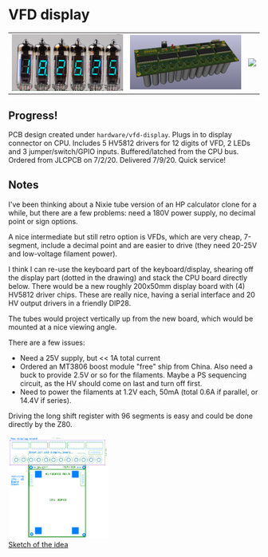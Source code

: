 # VFD display

<table>
  <tr><td><img src="https://github.com/eshazen/retro-25/blob/master/notes/VFD-Display/vfd-display-stock-photo.jpg" width=300>
    <td><img src="https://github.com/eshazen/retro-25/blob/master/hardware/vfd-display/3D/render_board.png" width=300>
    <td><img src="https://github.com/eshazen/retro-25/blob/master/photos/vfd_bare_pcb.jpg" width=300>
</table>

## Progress!

PCB design created under ```hardware/vfd-display```.  Plugs in to display connector on CPU.  Includes 5 HV5812 drivers for 12 digits of VFD, 2 LEDs and 3 jumper/switch/GPIO inputs.  Buffered/latched from the CPU bus.  Ordered from JLCPCB on 7/2/20.  Delivered 7/9/20.  Quick service!


## Notes

I've been thinking about a Nixie tube version of an HP calculator
clone for a while, but there are a few problems:  need a 180V power
supply, no decimal point or sign options.

A nice intermediate but still retro option is VFDs, which are very
cheap, 7-segment, include a decimal point and are easier to drive
(they need 20-25V and low-voltage filament power).

I think I can re-use the keyboard part of the keyboard/display,
shearing off the display part (dotted in the drawing) and stack the
CPU board directly below.  There would be a new roughly 200x50mm
display board with (4) HV5812 driver chips.  These are really nice,
having a serial interface and 20 HV output drivers in a friendly DIP28.

The tubes would project vertically up from the new board, which would
be mounted at a nice viewing angle.

There are a few issues:

* Need a 25V supply, but << 1A total current
 * Ordered an MT3806 boost module "free" ship from China.  Also need a buck to provide 2.5V or so for the filaments.  Maybe a PS sequencing circuit, as the HV should come on last and turn off first.
* Need to power the filaments at 1.2V each, 50mA (total 0.6A if parallel,
or 14.4V if series).

Driving the long shift register with 96 segments is easy and could be
done directly by the Z80.

<a href="https://github.com/eshazen/retro-25/blob/master/notes/VFD-Display/new-pcb-top-view.png">
  <img src="https://github.com/eshazen/retro-25/blob/master/notes/VFD-Display/new-pcb-top-view.png" width=200>
  <br>Sketch of the idea</a>
  
